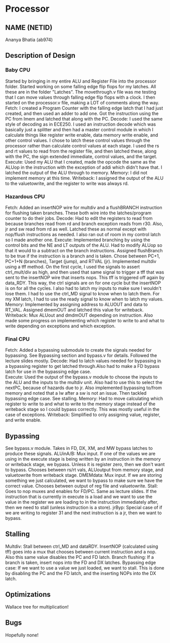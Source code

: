 # Processor
## NAME (NETID)
Ananya Bhatia (ab974)
## Description of Design
### Baby CPU
Started by bringing in my entire ALU and Register File into the processor folder. Started working on some falling edge flip flops for my latches. All these are in the folder "Latches". The movethrough.v file was me testing that I can move values through falling edge flip flops with a clock. I then started on the processor.v file, making a LOT of comments along the way. 
Fetch: I created a Program Counter with the falling edge latch that I had just created, and then used an adder to add one. Got the instruction using the PC from Imem and latched that along with the PC. 
Decode: I used the same style of decoding as in ECE250. I used an instruction decode which was basically just a splitter and then had a master control module in which I calculate things like register write enable, data memory write enable, and other control values. I chose to latch these control values through the processor rather than calculate control values at each stage. I used the rs and rt values to read from the register file, and then latched these, along with the PC, the sign extended immediate, control values, and the target. 
Execute: Used my ALU that I created, made the opcode the same as the ALUop in the instruction with the exception of addi which didn't have that. I latched the output of the ALU through to memory. 
Memory: I did not implement memory at this time.
Writeback: I assigned the output of the ALU to the valuetowrite, and the register to write was always rd. 
### Hazardous CPU
Fetch: Added an insertNOP wire for multdiv and a flushBRANCH instruction for flushing taken branches. These both wire into the latches/program counter to do their jobs. 
Decode: Had to edit the registers to read from because branches read from rd and branch exception reads from r30. Also, jr and sw read from rd as well. Latched these as normal except with nop/flush instructions as needed. I also ran out of room in my control latch so I made another one. 
Execute: Implemented branching by using the control bits and the NE and LT outputs of the ALU. Had to modify ALUop so that it would to a subtract on the branch instructions. Assigned flushBranch to be true if the instruction is a branch and is taken. Chose between PC+1, PC+1+N (branches), Target (jump), and RTVAL (jr). Implemented multdiv using a tff method. On the first cycle, I used the signals to assert ctrl_mult/div as high, and then used that same signal to trigger a tff that was sent to the insertNOP wire that inserts nops. This tff is triggered off again by data_RDY. This way, the ctrl signals are on for one cycle but the insertNOP is on for all the cycles. I also had to latch my inputs to make sure I wouldn't lose them. I had to use the ctrl_MD signal to know when to latch them. For my XM latch, I had to use the ready signal to know when to latch my values. 
Memory: Implemented by assigning address to ALUOUT and data to RT_VAL. Assigned dmemOUT and latched this value for writeback. 
Writeback: Mux ALUout and dmdmOUT depending on instruction. Also made some progress on implementing which register to write to and what to write depending on exceptions and which exception. 
### Final CPU
Fetch: Added a bypassing submodule to create the signals needed for bypassing. See Bypassing section and bypass.v for details. Followed the lecture slides mostly. 
Decode: Had to latch values needed for bypassing in a bypassing register to get latched through.Also had to make a FD bypass latch for use in the bypassing edge case.  
Execute: Used the output of the bypass.v module to choose the inputs to the ALU and the inputs to the multdiv unit. Also had to use this to select the nextPC, because of hazards due to jr. Also implemented bypassing to/from memory and noted that a lw after a sw is not an issue. Then tackled bypassing edge case. See stalling. 
Memory: Had to move calculating which register to write to and what to write to the memory stage instead of the writeback stage so I could bypass correctly. This was mostly useful in the case of exceptions. 
Writeback: Simplified to only assigning value, register, and write enable. 
## Bypassing
See bypass.v module. Takes in FD, DX, XM, and MW bypass latches to produce these signals. 
ALUinA/B: Mux input. If one of the values we are using in the execute stage is being written by an instruction in the memory or writeback stage, we bypass. Unless it is register zero, then we don't want to bypass. Chooses between rs/rt vals, ALUoutput from memory stage, and valuetowrite from writeback stage. 
DMEMdata: Mux input. If we are storing something we just calculated, we want to bypass to make sure we have the correct value. Chooses between output of reg file and valuetowrite. 
Stall: Goes to nop muxes and enables for FD/PC. Same as lecture slides. If the instruction that is currently in execute is a load and we want to use the value in the register we are loading to in the instruction immediately after, then we need to stall (unless instruction is a store).
jrByp: Special case of if we are writing to register 31 and the next instruction is a jr, then we want to bypass. 
## Stalling
Multdiv: Stall between ctrl_MD and dataRDY. InsertNOP (calculated using tff) goes into a mux that chooses between current instruction and a nop. Also this same value disables the PC and FD latch. 
Branch flushing: If a branch is taken, insert nops into the FD and DX latches. 
Bypassing edge case: If we want to use a value we just loaded, we want to stall. This is done by disabling the PC and the FD latch, and the inserting NOPs into the DX latch. 
## Optimizations
Wallace tree for multiplication!
## Bugs
Hopefully none!